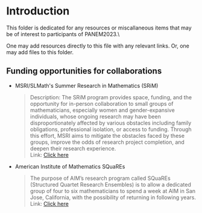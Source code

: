 # Introduction

This folder is dedicated for any resources or miscallaneous items that may be of interest to participants of PANEM2023.\

One may add resources directly to this file with any relevant links. Or, one may add files to this folder.

## Funding opportunities for collaborations

- MSRI/SLMath's Summer Research in Mathematics (SRiM)
  > Description:  The SRiM program provides space, funding, and the opportunity for in-person collaboration to
  > small groups of mathematicians, especially women and gender-expansive individuals, whose ongoing research
  > may have been disproportionately affected by various obstacles including family obligations, professional
  > isolation, or access to funding. Through this effort, MSRI aims to mitigate the obstacles faced by these groups,
  >  improve the odds of research project completion, and deepen their research experience.\
  > Link: [Click here](https://www.msri.org/web/msri/scientific/summer-research-in-mathematics)

- American Institute of Mathematics SQuaREs
  > The purpose of AIM’s research program called SQuaREs (Structured Quartet Research Ensembles) is to allow a
  >  dedicated group of four to six mathematicians to spend a week at AIM in San Jose, California, with the
  >  possibility of returning in following years. \
  > Link: [Click here](https://aimath.org/programs/squares/)
